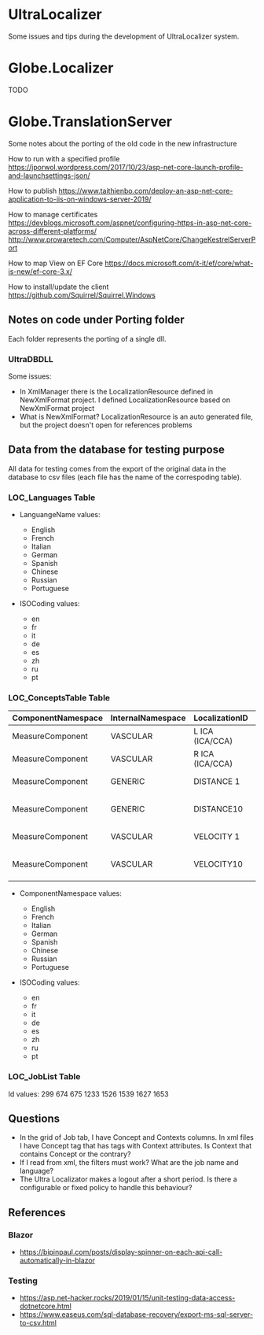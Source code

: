 # UltraLocalizer

Some issues and tips during the development of UltraLocalizer system.

# Globe.Localizer

TODO

# Globe.TranslationServer

Some notes about the porting of the old code in the new infrastructure

How to run with a specified profile
https://jporwol.wordpress.com/2017/10/23/asp-net-core-launch-profile-and-launchsettings-json/

How to publish
https://www.taithienbo.com/deploy-an-asp-net-core-application-to-iis-on-windows-server-2019/

How to manage certificates
https://devblogs.microsoft.com/aspnet/configuring-https-in-asp-net-core-across-different-platforms/
http://www.prowaretech.com/Computer/AspNetCore/ChangeKestrelServerPort

How to map View on EF Core
https://docs.microsoft.com/it-it/ef/core/what-is-new/ef-core-3.x/

How to install/update the client
https://github.com/Squirrel/Squirrel.Windows

## Notes on code under Porting folder

Each folder represents the porting of a single dll.

### UltraDBDLL

Some issues:

- In XmlManager there is the LocalizationResource defined in NewXmlFormat project. I defined LocalizationResource based on NewXmlFormat project
- What is NewXmlFormat? LocalizationResource is an auto generated file, but the project doesn't open for references problems

## Data from the database for testing purpose

All data for testing comes from the export of the original data in the database to csv files (each file has the name of the correspoding table).

### LOC_Languages Table

- LanguangeName values:
	* English
	* French
	* Italian
	* German
	* Spanish
	* Chinese
	* Russian
	* Portuguese

- ISOCoding values:

	* en
	* fr
	* it
	* de
	* es
	* zh
	* ru
	* pt

### LOC_ConceptsTable Table

|   ComponentNamespace   |   InternalNamespace   |   LocalizationID   |       Notes        |
|------------------------|-----------------------|--------------------|--------------------|
|    MeasureComponent    |       VASCULAR        |   L ICA (ICA/CCA)  |                    |
|    MeasureComponent    |       VASCULAR        |   R ICA (ICA/CCA)  |                    |
|    MeasureComponent    |       GENERIC         |   DISTANCE 1       | from 1 to 9        |
|    MeasureComponent    |       GENERIC         |   DISTANCE10       | from 10 to 18      |
|    MeasureComponent    |       VASCULAR        |   VELOCITY 1       | from 1 to 9        |
|    MeasureComponent    |       VASCULAR        |   VELOCITY10       | from 10 to 18      |

- ComponentNamespace values:
	* English
	* French
	* Italian
	* German
	* Spanish
	* Chinese
	* Russian
	* Portuguese

- ISOCoding values:

	* en
	* fr
	* it
	* de
	* es
	* zh
	* ru
	* pt

### LOC_JobList Table

Id values: 299 674 675 1233 1526 1539 1627 1653

## Questions

- In the grid of Job tab, I have Concept and Contexts columns. In xml files I have Concept tag that has tags with Context attributes.
Is Context that contains Concept or the contrary?
- If I read from xml, the filters must work? What are the job name and language?
- The Ultra Localizator makes a logout after a short period. Is there a configurable or fixed policy to handle this behaviour?

## References

### Blazor

- <https://bipinpaul.com/posts/display-spinner-on-each-api-call-automatically-in-blazor>

### Testing

- <https://asp.net-hacker.rocks/2019/01/15/unit-testing-data-access-dotnetcore.html>
- <https://www.easeus.com/sql-database-recovery/export-ms-sql-server-to-csv.html>